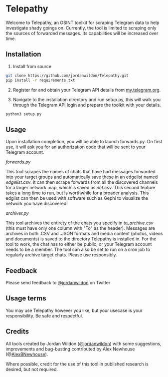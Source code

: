 # Telepathy

Welcome to Telepathy, an OSINT toolkit for scraping Telegram data to help investigate shady goings on. Currently, the tool is limited to scraping only the sources of forwarded messages. Its capabilities will be increased over time.

## Installation

1. Install from source

```bash
git clone https://github.com/jordanwildon/Telepathy.git
pip install -r requirements.txt
```

2. Register for and obtain your Telegram API details from [my.telegram.org][1].

3. Navigate to the installation directory and run setup.py, this will walk you through the Telegram API login and prepare the toolkit with your details.

```bash
python3 setup.py
```

## Usage

Upon installation completion, you will be able to launch forwards.py. On first use, it will ask you for an authorization code that will be sent to your Telegram account.

_forwards.py_

This tool scrapes the names of chats that have had messages forwarded into your target groups and automatically save these in an edgelist named _edgelist.csv_. It can then scrape forwards from all the discovered channels for a larger network map, which is saved as _net.csv_. This second feature takes a long time to run, but is worthwhile for a broader analysis. This edglist can then be used with software such as Gephi to visualize the network you have discovered.

_archiver.py_

This tool archives the entirety of the chats you specify in _to_archive.csv_ (this must have only one column with "To" as the header). Messages are archives in both .CSV and .JSON formats and media content (photos, videos and documents) is saved to the directory Telepathy is installed in. For the tool to work, the chat has to either be public, or your Telegram account needs to be a member. The tool can also be set to run on a cron job to regularly archive target chats. Please use responsibly.

## Feedback

Please send feedback to @[jordanwildon][2] on Twitter

## Usage terms

You may use Telepathy however you like, but your usecase is your responsibility. Be safe and respectful.

## Credits

All tools created by Jordan Wildon (@[jordanwildon][2]) with some suggestions, improvements and bug-busting contributed by Alex Newhouse (@[AlexBNewhouse][3]).

Where possible, credit for the use of this tool in published research is desired, but not required.

[1]: <https://my.telegram.org/auth?to=apps> "Telegram API"
[2]: <https://www.twitter.com/jordanwildon> "@jordanwildon"
[3]: <https://www.twitter.com/AlexBNewhouse> "@AlexBNewhouse"
